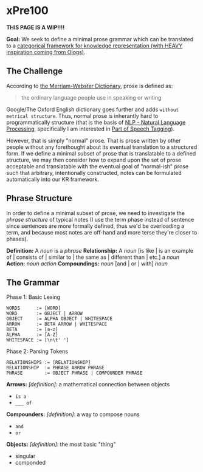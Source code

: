 # xPre100

**THIS PAGE IS A WIP!!!!**

**Goal:** We seek to define a minimal prose grammar which can be translated to a [categorical framework for knowledge representation (with HEAVY inspiration coming from Ologs)](https://math.mit.edu/~dspivak/informatics/olog.pdf).

## The Challenge

According to [the Merriam-Webster Dictionary](https://www.merriam-webster.com/dictionary/prose), prose is defined as:
> the ordinary language people use in speaking or writing

Google/The Oxford English dictionary goes further and adds `without metrical structure`. Thus, normal prose is inherantly hard to programmatically structure (that is the basis of [NLP - Natural Language Processing](https://en.wikipedia.org/wiki/Natural_language_processing), specifically I am interested in [Part of Speech Tagging](https://en.wikipedia.org/wiki/Part-of-speech_tagging)).

However, that is simply "normal" prose. That is prose written by other people without any forethought about its eventual translation to a structured form. If we define a minimal subset of prose that is translatable to a defined structure, we may then consider how to expand upon the set of prose acceptable and translatable with the eventual goal of "normal-ish" prose such that arbitrary, intentionally constructed, notes can be formulated automatically into our KR framework.

## Phrase Structure

In order to define a minimal subset of prose, we need to investigate the *phrase structure* of typical notes (I use the term phase instead of sentence since sentences are more formally defined, thus we'd be overloading a term, and because most notes are off-hand and more terse they're closer to phases).

**Definition:** A _noun_ is a _phrase_
**Relationship:** A _noun_ [is like | is an example of | consists of | similar to | the same as | different than | etc.] a _noun_
**Action:** _noun_ _action_
**Compoundings:** _noun_ [and | or | with] _noun_

## The Grammar 

Phase 1: Basic Lexing
```
WORDS      := [WORD]
WORD       := OBJECT | ARROW
OBJECT     := ALPHA OBJECT | WHITESPACE
ARROW      := BETA ARROW | WHITESPACE
BETA       := [a-z]
ALPHA      := [A-Z]
WHITESPACE := [\n\t' ']
```

Phase 2: Parsing Tokens
```
RELATIONSHIPS := [RELATIONSHIP]
RELATIONSHIP  := PHRASE ARROW PHRASE
PHRASE        := OBJECT PHRASE | COMPOUNDER PHRASE 
```

**Arrows:**
*[definition]*: a mathematical connection between objects

* `is a`
* `___ of`

**Compounders:**
*[definition]*: a way to compose nouns

* `and`
* `or`

**Objects:**
*[definition]*: the most basic "thing"

* singular
* componded
